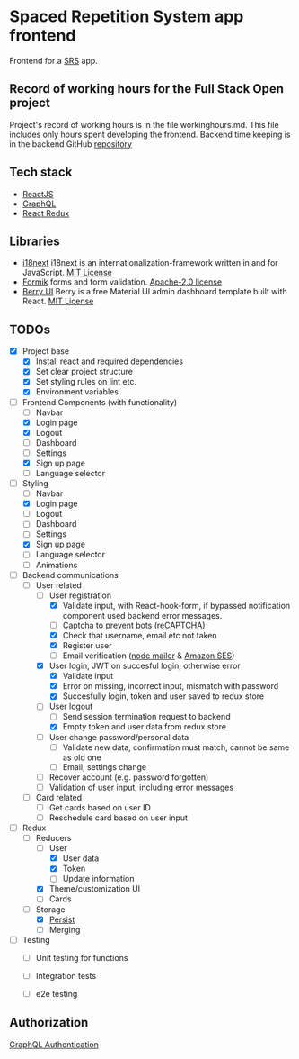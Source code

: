 # Spaced Repetition System app frontend
Frontend for a [SRS](https://en.wikipedia.org/wiki/Spaced_repetition) app.

## Record of working hours for the Full Stack Open project
Project's record of working hours is in the file workinghours.md.
This file includes only hours spent developing the frontend.
Backend time keeping is in the backend GitHub [repository](https://github.com/jj-stigell/srs-app-backend)

## Tech stack
- [ReactJS](https://reactjs.org/)
- [GraphQL](https://graphql.org/)
- [React Redux](https://react-redux.js.org/)

## Libraries
- [i18next](https://www.i18next.com/) i18next is an internationalization-framework written in and for JavaScript. [MIT License](https://github.com/i18next/i18next/blob/master/LICENSE)
- [Formik](https://formik.org/) forms and form validation. [Apache-2.0 license](https://github.com/jaredpalmer/formik/blob/master/LICENSE)
- [Berry UI](https://github.com/codedthemes/berry-free-react-admin-template) Berry is a free Material UI admin dashboard template built with React. [MIT License](https://github.com/codedthemes/berry-free-react-admin-template/blob/main/LICENSE)

## TODOs
- [X] Project base
    - [X] Install react and required dependencies
    - [X] Set clear project structure
    - [X] Set styling rules on lint etc.
    - [X] Environment variables
- [ ] Frontend Components (with functionality)
    - [ ] Navbar
    - [X] Login page
    - [X] Logout
    - [ ] Dashboard
    - [ ] Settings
    - [X] Sign up page
    - [ ] Language selector
- [ ] Styling
    - [ ] Navbar
    - [X] Login page
    - [ ] Logout
    - [ ] Dashboard
    - [ ] Settings
    - [X] Sign up page
    - [ ] Language selector
    - [ ] Animations
- [ ] Backend communications
    - [ ] User related
        - [ ] User registration
            - [X] Validate input, with React-hook-form, if bypassed notification component used backend error messages.
            - [ ] Captcha to prevent bots ([reCAPTCHA](https://www.google.com/recaptcha/about/))
            - [X] Check that username, email etc not taken
            - [X] Register user
            - [ ] Email verification ([node mailer](https://nodemailer.com/about/) & [Amazon SES](https://aws.amazon.com/ses/))
        - [X] User login, JWT on succesful login, otherwise error
            - [X] Validate input
            - [X] Error on missing, incorrect input, mismatch with password
            - [X] Succesfully login, token and user saved to redux store
        - [ ] User logout
            - [ ] Send session termination request to backend
            - [X] Empty token and user data from redux store
        - [ ] User change password/personal data
            - [ ] Validate new data, confirmation must match, cannot be same as old one
            - [ ] Email, settings change
        - [ ] Recover account (e.g. password forgotten)
        - [ ] Validation of user input, including error messages
    - [ ] Card related
        - [ ] Get cards based on user ID
        - [ ] Reschedule card based on user input
- [ ] Redux
    - [ ] Reducers
        - [ ] User
            - [X] User data
            - [X] Token
            - [ ] Update information
        - [X] Theme/customization UI
        - [ ] Cards
    - [ ] Storage
        - [X] [Persist](https://blog.logrocket.com/persist-state-redux-persist-redux-toolkit-react/)
        - [ ] Merging
- [ ] Testing
    - [ ] Unit testing for functions
    - [ ] Integration tests
    - [ ] e2e testing


## Authorization

[GraphQL Authentication](https://www.apollographql.com/docs/react/networking/authentication/)
